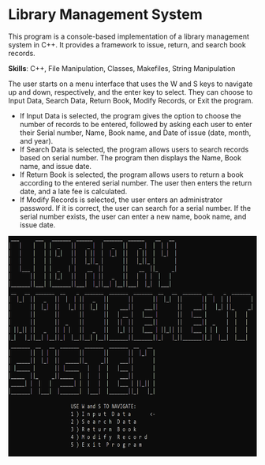 # Library Management System

This program is a console-based implementation of a library management system in C++. It provides a framework to issue, return, and search book records.

**Skills**: C++, File Manipulation, Classes, Makefiles, String Manipulation

The user starts on a menu interface that uses the W and S keys to navigate up and down, respectively, and the enter key to select. They can choose to Input Data, Search Data, Return Book, Modify Records, or Exit the program.

- If Input Data is selected, the program gives the option to choose the number of records to be entered, followed by asking each user to enter their Serial number, Name, Book name, and Date of issue (date, month, and year).
- If Search Data is selected, the program allows users to search records based on serial number. The program then displays the Name, Book name, and issue date.
- If Return Book is selected, the program allows users to return a book according to the entered serial number. The user then enters the return date, and a late fee is calculated.
- If Modify Records is selected, the user enters an administrator password. If it is correct, the user can search for a serial number. If the serial number exists, the user can enter a new name, book name, and issue date.

<img src="main-menu.png" alt="An image of the main menu screen" width="684" height="447"/>
